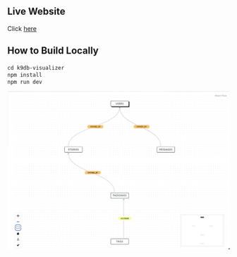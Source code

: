 ## Live Website

Click [here](https://mingchao-zhang.github.io/K9db-Visualizer/)

## How to Build Locally

```console
cd k9db-visualizer
npm install
npm run dev
```

![Alt text](./readme_imgs/simple_dynamic.png)
